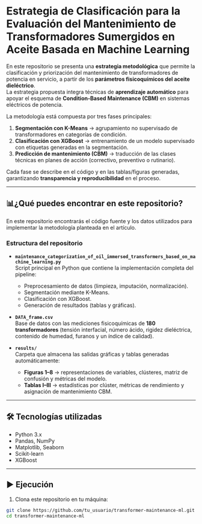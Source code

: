 # Estrategia de Clasificación para la Evaluación del Mantenimiento de Transformadores Sumergidos en Aceite Basada en Machine Learning

En este repositorio se presenta una **estrategia metodológica** que permite la clasificación y priorización del mantenimiento de transformadores de potencia en servicio, a partir de los **parámetros fisicoquímicos del aceite dieléctrico**.  
La estrategia propuesta integra técnicas de **aprendizaje automático** para apoyar el esquema de **Condition-Based Maintenance (CBM)** en sistemas eléctricos de potencia.

La metodología está compuesta por tres fases principales:  
1. **Segmentación con K-Means** → agrupamiento no supervisado de transformadores en categorías de condición.  
2. **Clasificación con XGBoost** → entrenamiento de un modelo supervisado con etiquetas generadas en la segmentación.  
3. **Predicción de mantenimiento (CBM)** → traducción de las clases técnicas en planes de acción (correctivo, preventivo o rutinario).  

Cada fase se describe en el código y en las tablas/figuras generadas, garantizando **transparencia y reproducibilidad** en el proceso.  

---

## 📊¿Qué puedes encontrar en este repositorio?

En este repositorio encontrarás el código fuente y los datos utilizados para implementar la metodología planteada en el artículo.  

### Estructura del repositorio

- **`maintenance_categorization_of_oil_immersed_transformers_based_on_machine_learning.py`**  
  Script principal en Python que contiene la implementación completa del pipeline:  
  - Preprocesamiento de datos (limpieza, imputación, normalización).  
  - Segmentación mediante K-Means.  
  - Clasificación con XGBoost.  
  - Generación de resultados (tablas y gráficas).  

- **`DATA_frame.csv`**  
  Base de datos con las mediciones fisicoquímicas de **180 transformadores** (tensión interfacial, número ácido, rigidez dieléctrica, contenido de humedad, furanos y un índice de calidad).  

- **`results/`**  
  Carpeta que almacena las salidas gráficas y tablas generadas automáticamente:  
  - **Figuras 1–8** → representaciones de variables, clústeres, matriz de confusión y métricas del modelo.  
  - **Tablas I–III** → estadísticas por clúster, métricas de rendimiento y asignación de mantenimiento CBM.  

---

## 🛠️ Tecnologías utilizadas

- Python 3.x  
- Pandas, NumPy  
- Matplotlib, Seaborn  
- Scikit-learn  
- XGBoost  

---

## ▶️ Ejecución

1. Clona este repositorio en tu máquina:  
```bash
git clone https://github.com/tu_usuario/transformer-maintenance-ml.git
cd transformer-maintenance-ml




